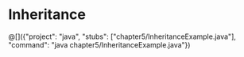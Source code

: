 # Inheritance

@[]({"project": "java", "stubs": ["chapter5/InheritanceExample.java"], "command": "java chapter5/InheritanceExample.java"})
